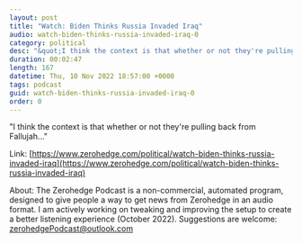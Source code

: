 ```yaml
---
layout: post
title: "Watch: Biden Thinks Russia Invaded Iraq"
audio: watch-biden-thinks-russia-invaded-iraq-0
category: political
desc: "&quot;I think the context is that whether or not they're pulling back from Fallujah...&quot;"
duration: 00:02:47
length: 167
datetime: Thu, 10 Nov 2022 18:57:00 +0000
tags: podcast
guid: watch-biden-thinks-russia-invaded-iraq-0
order: 0
---
```

&quot;I think the context is that whether or not they're pulling back from Fallujah...&quot;

Link: [https://www.zerohedge.com/political/watch-biden-thinks-russia-invaded-iraq](https://www.zerohedge.com/political/watch-biden-thinks-russia-invaded-iraq)

About: The Zerohedge Podcast is a non-commercial, automated program, designed to give people a way to get news from Zerohedge in an audio format.  I am actively working on tweaking and improving the setup to create a better listening experience (October 2022).  Suggestions are welcome: [zerohedgePodcast@outlook.com](mailto:zerohedgePodcast@outlook.com)